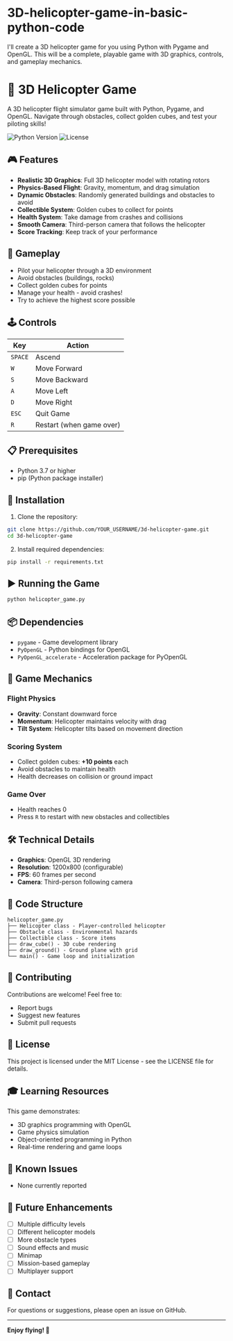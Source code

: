 # 3D-helicopter-game-in-basic-python-code
I'll create a 3D helicopter game for you using Python with Pygame and OpenGL. This will be a complete, playable game with 3D graphics, controls, and gameplay mechanics.
# 🚁 3D Helicopter Game

A 3D helicopter flight simulator game built with Python, Pygame, and OpenGL. Navigate through obstacles, collect golden cubes, and test your piloting skills!

![Python Version](https://img.shields.io/badge/python-3.7+-blue.svg)
![License](https://img.shields.io/badge/license-MIT-green.svg)

## 🎮 Features

- **Realistic 3D Graphics**: Full 3D helicopter model with rotating rotors
- **Physics-Based Flight**: Gravity, momentum, and drag simulation
- **Dynamic Obstacles**: Randomly generated buildings and obstacles to avoid
- **Collectible System**: Golden cubes to collect for points
- **Health System**: Take damage from crashes and collisions
- **Smooth Camera**: Third-person camera that follows the helicopter
- **Score Tracking**: Keep track of your performance

## 🎯 Gameplay

- Pilot your helicopter through a 3D environment
- Avoid obstacles (buildings, rocks)
- Collect golden cubes for points
- Manage your health - avoid crashes!
- Try to achieve the highest score possible

## 🕹️ Controls

| Key | Action |
|-----|--------|
| `SPACE` | Ascend |
| `W` | Move Forward |
| `S` | Move Backward |
| `A` | Move Left |
| `D` | Move Right |
| `ESC` | Quit Game |
| `R` | Restart (when game over) |

## 📋 Prerequisites

- Python 3.7 or higher
- pip (Python package installer)

## 🚀 Installation

1. Clone the repository:
```bash
git clone https://github.com/YOUR_USERNAME/3d-helicopter-game.git
cd 3d-helicopter-game
```

2. Install required dependencies:
```bash
pip install -r requirements.txt
```

## ▶️ Running the Game

```bash
python helicopter_game.py
```

## 📦 Dependencies

- `pygame` - Game development library
- `PyOpenGL` - Python bindings for OpenGL
- `PyOpenGL_accelerate` - Acceleration package for PyOpenGL

## 🎨 Game Mechanics

### Flight Physics
- **Gravity**: Constant downward force
- **Momentum**: Helicopter maintains velocity with drag
- **Tilt System**: Helicopter tilts based on movement direction

### Scoring System
- Collect golden cubes: **+10 points** each
- Avoid obstacles to maintain health
- Health decreases on collision or ground impact

### Game Over
- Health reaches 0
- Press `R` to restart with new obstacles and collectibles

## 🛠️ Technical Details

- **Graphics**: OpenGL 3D rendering
- **Resolution**: 1200x800 (configurable)
- **FPS**: 60 frames per second
- **Camera**: Third-person following camera

## 📝 Code Structure

```
helicopter_game.py
├── Helicopter class - Player-controlled helicopter
├── Obstacle class - Environmental hazards
├── Collectible class - Score items
├── draw_cube() - 3D cube rendering
├── draw_ground() - Ground plane with grid
└── main() - Game loop and initialization
```

## 🤝 Contributing

Contributions are welcome! Feel free to:
- Report bugs
- Suggest new features
- Submit pull requests

## 📄 License

This project is licensed under the MIT License - see the LICENSE file for details.

## 🎓 Learning Resources

This game demonstrates:
- 3D graphics programming with OpenGL
- Game physics simulation
- Object-oriented programming in Python
- Real-time rendering and game loops

## 🐛 Known Issues

- None currently reported

## 🔮 Future Enhancements

- [ ] Multiple difficulty levels
- [ ] Different helicopter models
- [ ] More obstacle types
- [ ] Sound effects and music
- [ ] Minimap
- [ ] Mission-based gameplay
- [ ] Multiplayer support

## 📧 Contact

For questions or suggestions, please open an issue on GitHub.

---

**Enjoy flying! 🚁**
